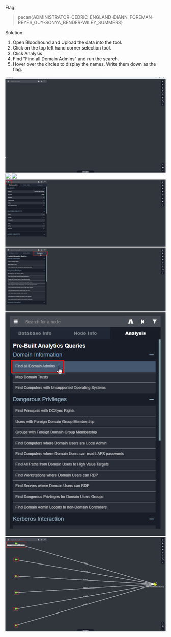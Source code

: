 Flag:
> pecan{ADMINISTRATOR-CEDRIC_ENGLAND-DIANN_FOREMAN-REYES_GUY-SONYA_BENDER-WILEY_SUMMERS}

Solution:

1. Open Bloodhound and Upload the data into the tool.
2. Click on the top left hand corner selection tool.
3. Click Analysis
4. Find "Find all Domain Admins" and run the search.
5. Hover over the circles to display the names. Write them down as the flag.

![](images/Open-BloodHound.png)
![](images/Uploading-Data.png)
![](images/Uploading-Data-Stats.png)
![](images/Open-Stats.png)
![](images/Open-Searches.png)
![](images/Run-Search.png)
![](images/Get-Names.png)
